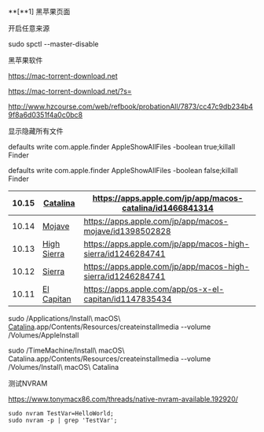 **[**1] 黑苹果页面



开启任意来源

sudo spctl --master-disable



黑苹果软件 

https://mac-torrent-download.net

https://mac-torrent-download.net/?s=

http://www.hzcourse.com/web/refbook/probationAll/7873/cc47c9db234b49f8a6d0351f4a0c0bc8



显示隐藏所有文件

defaults write com.apple.finder AppleShowAllFiles -boolean true;killall Finder

defaults write com.apple.finder AppleShowAllFiles -boolean false;killall Finder

| 10.15 | [Catalina](https://apps.apple.com/jp/app/macos-catalina/id1466841314) | https://apps.apple.com/jp/app/macos-catalina/id1466841314    |
| ----- | ------------------------------------------------------------ | ------------------------------------------------------------ |
| 10.14 | [Mojave](https://apps.apple.com/jp/app/macos-mojave/id1398502828) | https://apps.apple.com/jp/app/macos-mojave/id1398502828      |
| 10.13 | [High Sierra](https://apps.apple.com/jp/app/macos-high-sierra/id1246284741) | https://apps.apple.com/jp/app/macos-high-sierra/id1246284741 |
| 10.12 | [Sierra](https://apps.apple.com/jp/app/macos-high-sierra/id1246284741) | https://apps.apple.com/jp/app/macos-high-sierra/id1246284741 |
| 10.11 | [El Capitan](https://apps.apple.com/app/os-x-el-capitan/id1147835434) | https://apps.apple.com/app/os-x-el-capitan/id1147835434      |

sudo /Applications/Install\ macOS\ [Catalina](https://apps.apple.com/jp/app/macos-mojave/id1398502828).app/Contents/Resources/createinstallmedia --volume /Volumes/AppleInstall

sudo /TimeMachine/Install\ macOS\ Catalina.app/Contents/Resources/createinstallmedia --volume /Volumes/Install\ macOS\ Catalina



测试NVRAM

https://www.tonymacx86.com/threads/native-nvram-available.192920/

```
sudo nvram TestVar=HelloWorld;
sudo nvram -p | grep 'TestVar';
```



